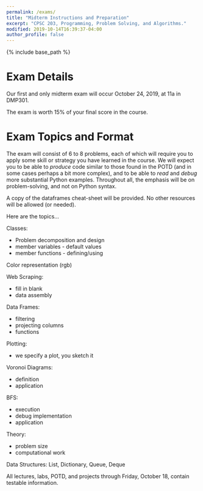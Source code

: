 ```yaml
---
permalink: /exams/
title: "Midterm Instructions and Preparation"
excerpt: "CPSC 203, Programming, Problem Solving, and Algorithms."
modified: 2019-10-14T16:39:37-04:00
author_profile: false
---
```


{% include base_path %}

# Exam Details

Our first and only midterm exam will occur October 24, 2019, at 11a in DMP301.

The exam is worth 15% of your final score in the course.

# Exam Topics and Format

The exam will consist of 6 to 8 problems, each of which will require you to apply
some skill or strategy you have learned in the course. We will expect you to
be able to *produce* code similar to those found in the POTD (and in some cases
perhaps a bit more complex), and to be able to *read* and *debug* more substantial
Python examples. Throughout all, the emphasis will be on problem-solving, and not
on Python syntax. 

A copy of the dataframes cheat-sheet will be provided. No other resources will 
be allowed (or needed). 

Here are the topics...


Classes:

  -	Problem decomposition and design	
  - member variables - default values	
  - member functions - defining/using	

Color representation (rgb)

Web Scraping:
  - fill in blank	
  - data assembly	

Data Frames:
  - filtering	
  - projecting columns	
  - functions	

Plotting:
  - we specify a plot, you sketch it	

Voronoi Diagrams:
  - definition	
  - application	

BFS:
  - execution
  - debug implementation	
  - application

Theory:
  - problem size
  - computational work

Data Structures: List, Dictionary, Queue, Deque

All lectures, labs, POTD, and projects through Friday, October 18, 
contain testable information.


